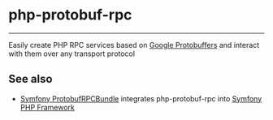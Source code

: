 # php-protobuf-rpc
---
Easily create PHP RPC services based on [Google Protobuffers](https://developers.google.com/protocol-buffers/) and interact with them  over any transport protocol

## See also
- [Symfony ProtobufRPCBundle](https://github.com/rodrigodiez/protobuf-rpc-bundle) integrates php-protobuf-rpc into [Symfony PHP Framework](https://symfony.com/)

